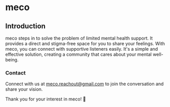 # meco

## Introduction
meco steps in to solve the problem of limited mental health support. It provides a direct and stigma-free space for you to share your feelings. With meco, you can connect with supportive listeners easily. It's a simple and effective solution, creating a community that cares about your mental well-being.

### Contact
Connect with us at [meco.reachout@gmail.com](mailto:meco.reachout@gmail.com) to join the conversation and share your vision.

Thank you for your interest in meco! 🤝
